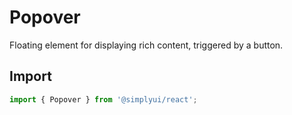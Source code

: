 # Popover

Floating element for displaying rich content, triggered by a button.

## Import

```jsx
import { Popover } from '@simplyui/react';
```
